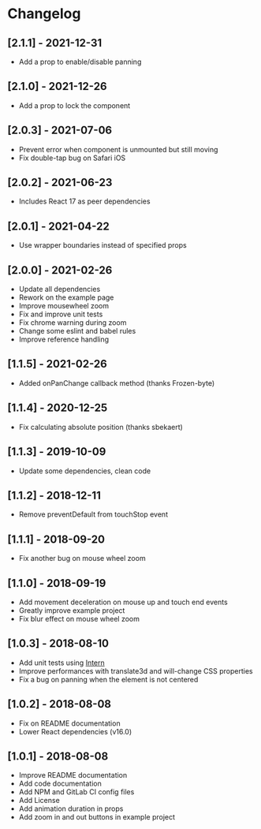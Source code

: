 # Changelog

## [2.1.1] - 2021-12-31
- Add a prop to enable/disable panning

## [2.1.0] - 2021-12-26
- Add a prop to lock the component

## [2.0.3] - 2021-07-06
- Prevent error when component is unmounted but still moving
- Fix double-tap bug on Safari iOS

## [2.0.2] - 2021-06-23
- Includes React 17 as peer dependencies

## [2.0.1] - 2021-04-22
- Use wrapper boundaries instead of specified props

## [2.0.0] - 2021-02-26
- Update all dependencies
- Rework on the example page
- Improve mousewheel zoom
- Fix and improve unit tests
- Fix chrome warning during zoom
- Change some eslint and babel rules
- Improve reference handling

## [1.1.5] - 2021-02-26
- Added onPanChange callback method (thanks Frozen-byte)

## [1.1.4] - 2020-12-25
- Fix calculating absolute position (thanks sbekaert)

## [1.1.3] - 2019-10-09
- Update some dependencies, clean code

## [1.1.2] - 2018-12-11
- Remove preventDefault from touchStop event

## [1.1.1] - 2018-09-20
- Fix another bug on mouse wheel zoom

## [1.1.0] - 2018-09-19
- Add movement deceleration on mouse up and touch end events
- Greatly improve example project
- Fix blur effect on mouse wheel zoom

## [1.0.3] - 2018-08-10
- Add unit tests using [Intern](https://theintern.io/)
- Improve performances with translate3d and will-change CSS properties
- Fix a bug on panning when the element is not centered

## [1.0.2] - 2018-08-08
- Fix on README documentation
- Lower React dependencies (v16.0)

## [1.0.1] - 2018-08-08
- Improve README documentation
- Add code documentation
- Add NPM and GitLab CI config files
- Add License
- Add animation duration in props
- Add zoom in and out buttons in example project
